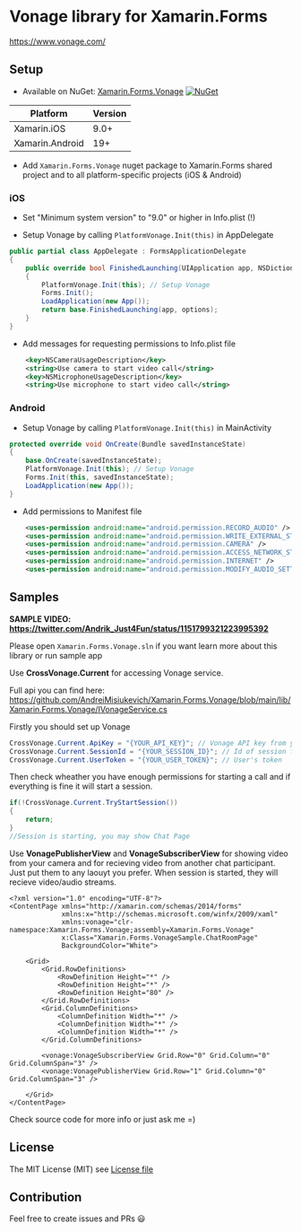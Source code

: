 # Vonage library for Xamarin.Forms
https://www.vonage.com/

## Setup
* Available on NuGet: [Xamarin.Forms.Vonage](http://www.nuget.org/packages/Xamarin.Forms.Vonage) [![NuGet](https://img.shields.io/nuget/v/Xamarin.Forms.Vonage.svg?label=NuGet)](https://www.nuget.org/packages/Xamarin.Forms.Vonage)

|Platform|Version|
| ------------------- | ------------------- |
|Xamarin.iOS|9.0+|
|Xamarin.Android|19+|

* Add ```Xamarin.Forms.Vonage``` nuget package to Xamarin.Forms shared project and to all platform-specific projects (iOS & Android)

### iOS

* Set "Minimum system version" to "9.0" or higher in Info.plist (!)

* Setup Vonage by calling ```PlatformVonage.Init(this)``` in AppDelegate
```csharp
public partial class AppDelegate : FormsApplicationDelegate
{
    public override bool FinishedLaunching(UIApplication app, NSDictionary options)
    {
        PlatformVonage.Init(this); // Setup Vonage
        Forms.Init();
        LoadApplication(new App());
        return base.FinishedLaunching(app, options);
    }
}
```

* Add messages for requesting permissions to Info.plist file
```xml
	<key>NSCameraUsageDescription</key>
	<string>Use camera to start video call</string>
	<key>NSMicrophoneUsageDescription</key>
	<string>Use microphone to start video call</string>
```

### Android

* Setup Vonage by calling ```PlatformVonage.Init(this)``` in MainActivity
```csharp
protected override void OnCreate(Bundle savedInstanceState)
{
    base.OnCreate(savedInstanceState);
    PlatformVonage.Init(this); // Setup Vonage
    Forms.Init(this, savedInstanceState);
    LoadApplication(new App());
}
```

* Add permissions to Manifest file
```xml
	<uses-permission android:name="android.permission.RECORD_AUDIO" />
	<uses-permission android:name="android.permission.WRITE_EXTERNAL_STORAGE" />
	<uses-permission android:name="android.permission.CAMERA" />
	<uses-permission android:name="android.permission.ACCESS_NETWORK_STATE" />
	<uses-permission android:name="android.permission.INTERNET" />
	<uses-permission android:name="android.permission.MODIFY_AUDIO_SETTINGS" />
```

## Samples

**SAMPLE VIDEO: https://twitter.com/Andrik_Just4Fun/status/1151799321223995392**

Please open ```Xamarin.Forms.Vonage.sln``` if you want learn more about this library or run sample app

Use **CrossVonage.Current** for accessing Vonage service.

Full api you can find here: https://github.com/AndreiMisiukevich/Xamarin.Forms.Vonage/blob/main/lib/Xamarin.Forms.Vonage/IVonageService.cs

Firstly you should set up Vonage
```csharp
CrossVonage.Current.ApiKey = "{YOUR_API_KEY}"; // Vonage API key from your account
CrossVonage.Current.SessionId = "{YOUR_SESSION_ID}"; // Id of session for connecting
CrossVonage.Current.UserToken = "{YOUR_USER_TOKEN}"; // User's token
```

Then check wheather you have enough permissions for starting a call and if everything is fine it will start a session.
```csharp
if(!CrossVonage.Current.TryStartSession())
{
    return;
}
//Session is starting, you may show Chat Page
```

Use **VonagePublisherView** and **VonageSubscriberView** for showing video from your camera and for recieving video from another chat participant. Just put them to any laouyt you prefer. When session is started, they will recieve video/audio streams.

```xaml
<?xml version="1.0" encoding="UTF-8"?>
<ContentPage xmlns="http://xamarin.com/schemas/2014/forms"
             xmlns:x="http://schemas.microsoft.com/winfx/2009/xaml"
             xmlns:vonage="clr-namespace:Xamarin.Forms.Vonage;assembly=Xamarin.Forms.Vonage"
             x:Class="Xamarin.Forms.VonageSample.ChatRoomPage"
             BackgroundColor="White">
    
    <Grid>
        <Grid.RowDefinitions>
            <RowDefinition Height="*" />
            <RowDefinition Height="*" />
            <RowDefinition Height="80" />
        </Grid.RowDefinitions>
        <Grid.ColumnDefinitions>
            <ColumnDefinition Width="*" />
            <ColumnDefinition Width="*" />
            <ColumnDefinition Width="*" />
        </Grid.ColumnDefinitions>
        
        <vonage:VonageSubscriberView Grid.Row="0" Grid.Column="0" Grid.ColumnSpan="3" />
        <vonage:VonagePublisherView Grid.Row="1" Grid.Column="0" Grid.ColumnSpan="3" />
        
    </Grid>
</ContentPage>
```
Check source code for more info or just ask me =)

## License
The MIT License (MIT) see [License file](LICENSE)

## Contribution
Feel free to create issues and PRs 😃